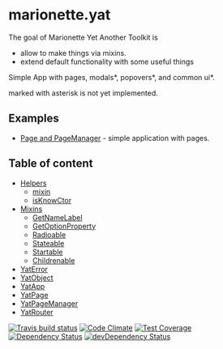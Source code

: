 # marionette.yat

The goal of Marionette Yet Another Toolkit is
* allow to make things via mixins.
* extend default functionality with some useful things

Simple App with pages, modals*, popovers*, and common ui*.

marked with asterisk is not yet implemented.


## Examples
* [Page and PageManager](https://codepen.io/dimatabu/full/opGPoQ) - simple application with pages.

## Table of content
* [Helpers](./docs/helpers/readme.md)
	* [mixin](./docs/helpers/mixin.md)
	* [isKnowCtor](./docs/helpers/isKnowCtor.md)	
* [Mixins](./docs/mixins/readme.md)	
	* [GetNameLabel](./docs/mixins/get-name-label.md)
	* [GetOptionProperty](./docs/mixins/get-option-property.md)
	* [Radioable](./docs/mixins/radioable.md)
	* [Stateable](./docs/mixins/stateable.md)
	* [Startable](./docs/mixins/startable.md)
	* [Childrenable](./docs/mixins/childrenable.md)
* [YatError](./docs/YatError.md)
* [YatObject](./docs/YatObject.md)
* [YatApp](./docs/YatApp.md)
* [YatPage](./docs/YatPage.md)
* [YatPageManager](./docs/YatPageManager.md)
* [YatRouter](./docs/YatRouter.md)


[![Travis build status](http://img.shields.io/travis/taburetkin/marionette.yat.svg?style=flat)](https://travis-ci.org/taburetkin/marionette.yat)
[![Code Climate](https://codeclimate.com/github/taburetkin/marionette.yat/badges/gpa.svg)](https://codeclimate.com/github/taburetkin/marionette.yat)
[![Test Coverage](https://codeclimate.com/github/taburetkin/marionette.yat/badges/coverage.svg)](https://codeclimate.com/github/taburetkin/marionette.yat)
[![Dependency Status](https://david-dm.org/taburetkin/marionette.yat.svg)](https://david-dm.org/taburetkin/marionette.yat)
[![devDependency Status](https://david-dm.org/taburetkin/marionette.yat/dev-status.svg)](https://david-dm.org/taburetkin/marionette.yat#info=devDependencies)
